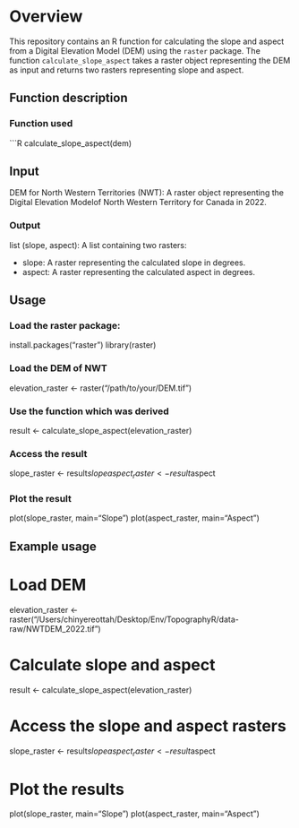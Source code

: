 
# Overview

This repository contains an R function for calculating the slope and
aspect from a Digital Elevation Model (DEM) using the `raster` package.
The function `calculate_slope_aspect` takes a raster object representing
the DEM as input and returns two rasters representing slope and aspect.

## Function description

### Function used

\`\`\`R calculate_slope_aspect(dem)

## Input

DEM for North Western Territories (NWT): A raster object representing
the Digital Elevation Modelof North Western Territory for Canada in
2022.

### Output

list (slope, aspect): A list containing two rasters:

- slope: A raster representing the calculated slope in degrees.
- aspect: A raster representing the calculated aspect in degrees.

## Usage

### Load the raster package:

install.packages(“raster”) library(raster)

### Load the DEM of NWT

elevation_raster \<- raster(“/path/to/your/DEM.tif”)

### Use the function which was derived

result \<- calculate_slope_aspect(elevation_raster)

### Access the result

slope_raster \<- result$slope aspect_raster <- result$aspect

### Plot the result

plot(slope_raster, main=“Slope”) plot(aspect_raster, main=“Aspect”)

## Example usage

# Load DEM

elevation_raster \<-
raster(“/Users/chinyereottah/Desktop/Env/TopographyR/data-raw/NWTDEM_2022.tif”)

# Calculate slope and aspect

result \<- calculate_slope_aspect(elevation_raster)

# Access the slope and aspect rasters

slope_raster \<- result$slope aspect_raster <- result$aspect

# Plot the results

plot(slope_raster, main=“Slope”) plot(aspect_raster, main=“Aspect”)
